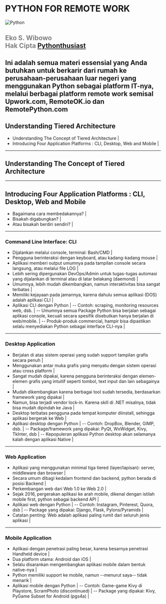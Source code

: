 # PYTHON FOR REMOTE WORK
<img src="https://www.python.org/static/opengraph-icon-200x200.png" alt="Python"/>

<span style="color:gray">Eko S. Wibowo</span>
<br/>
<span style="color:gray">Hak Cipta [Pythonthusiast](http://coderdojo.id)</span>
---
Ini adalah semua materi essensial yang Anda butuhkan untuk berkarir dari rumah ke perusahaan-perusahaan luar negeri yang menggunakan Python sebagai platform IT-nya, melalui berbagai platform remote work semisal Upwork.com, RemoteOK.io dan RemotePython.com
---
## Understanding Tiered Architecture
- Understanding The Concept of Tiered Architecture |
- Introducing Four Application Platforms : CLI, Desktop, Web and Mobile |

---
## Understanding The Concept of Tiered Architecture
 
---
## Introducing Four Application Platforms : CLI, Desktop, Web and Mobile
- Bagaimana cara membedakannya? |
- Bisakah digabungkan? |
- Atau bisakah berdiri sendiri? |

---
### Command Line Interface: CLI
- Dijalankan melalui console, terminal: Bash/CMD |
- Pengguna berinteraksi dengan keyboard, atau kadang-kadang mouse |
- Aplikasi memberi output umumnya pada tampilan console secara langsung, atau melalui file LOG | 
- Lebih sering dipergunakan DevOps/Admin untuk tugas-tugas automasi yang dijalankan di terminal atau di latar belakang (daemond) |  
- Umumnya, lebih mudah dikembangkan, namun interaktivitas bisa sangat terbatas |
- Memiliki kejayaan pada jamannya, karena dahulu semua aplikasi (DOS) adalah aplikasi CLI |
- Aplikasi CLI dengan Python |
-- Contoh: scraping, monitoring resources web, dsb. |
-- Umumnya semua Package Python bisa berjalan sebagai aplikasi console, kecuali secara spesifik disebutkan hanya berjalan di web/mobile. |
-- Produk-produk commercial, hampir bisa dipastikan selalu menyediakan Python sebagai interface CLI-nya |

---
### Desktop Application
- Berjalan di atas sistem operasi yang sudah support tampilan grafis secara penuh |
- Menggunakan antar muka grafis yang menyatu dengan sistem operasi atau cross platform |
- Sangat mudah dipakai, karena pengguna berinteraksi dengan elemen-elemen grafis yang intuitif seperti tombol, text input dan lain sebagainya |
- Mudah dikembangkan karena berbagai tool sudah tersedia, berdasarkan framework yang dipakai |
- Namun, bisa terjadi vendor lock-in. Karena skill di .NET misalnya, tidak bisa mudah dipindah ke Java |
- Desktop terbatas pengguna pada tempat komputer diinstall, sehingga aplikasi bergerak ke Web |
- Aplikasi desktop dengan Python |
-- Contoh: DropBox, Blender, GIMP, dsb. |
-- Package/framework yang dipakai: PyQt, WxWidget, Kivy, TkInter, dsb |
-- Kepopuleran aplikasi Python desktop akan selamanya kalah dengan aplikasi Native | 

---
### Web Application
- Aplikasi yang menggunakan minimal tiga tiered (layer/lapisan): server, middleware dan browser |
- Secara umum dibagi kedalam frontend dan backend, python berada di posisi Backend |
- Perkembangan web dari Web 1.0 ke Web 2.0 |
- Sejak 2016, pergerakan aplikasi ke arah mobile, dikenal dengan istilah mobile first, python sebagai backend API |
- Aplikasi web dengan Python |
-- Contoh: Instagram, Pinterest, Quora, dsb |
-- Package yang dipakai: Django, Flask, Pylons/Pyramids |
- Catatan penting: Web adalah aplikasi paling rumit dari seluruh jenis aplikasi |
 
---
### Mobile Application
- Aplikasi dengan penetrasi paling besar, karena besarnya penetrasi Handheld device |
- Dua platform utama: Android dan iOS |
- Selalu disarankan mengembangkan aplikasi mobile dalam bentuk native-nya |
- Python memiliki support ke mobile, namun --menurut saya-- tidak menarik |
- Aplikasi mobile dengan Python |
-- Contoh: Game-game Kivy di Playstore, ScramPhoto (discontinued) | 
-- Package yang dipakai: Kivy, PyGame Subset for Android (pgs4a) |
